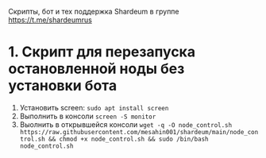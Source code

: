 
Скрипты, бот и тех поддержка Shardeum в группе https://t.me/shardeumrus 

# 1. Скрипт для перезапуска остановленной ноды без установки бота 

1. Установить screen: `sudo apt install screen`
2. Выполнить в консоли `screen -S monitor`
3. Выолнить в открывшейся консоли `wget -q -O node_control.sh https://raw.githubusercontent.com/mesahin001/shardeum/main/node_control.sh && chmod +x node_control.sh && sudo /bin/bash node_control.sh`
